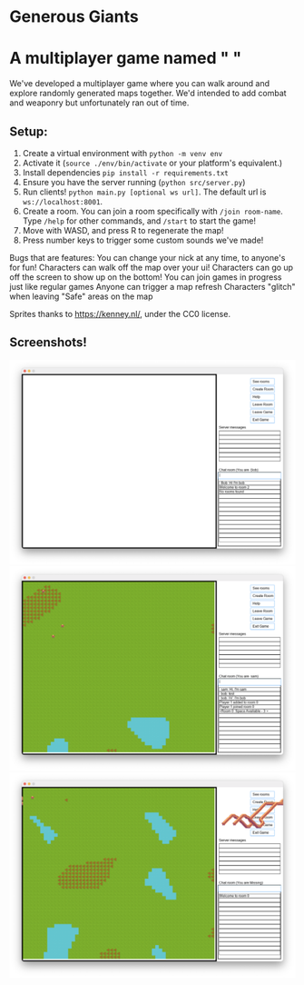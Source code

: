 # Generous Giants

# A multiplayer game named " "

We've developed a multiplayer game where you can walk around and explore randomly generated maps together. We'd intended to add combat and weaponry but unfortunately ran out of time.

## Setup:
1. Create a virtual environment with `python -m venv env`
2. Activate it (`source ./env/bin/activate` or your platform's equivalent.)
3. Install dependencies `pip install -r requirements.txt`
4. Ensure you have the server running (`python src/server.py`)
5. Run clients! `python main.py [optional ws url]`. The default url is `ws://localhost:8001`.
6. Create a room. You can join a room specifically with `/join room-name`. Type `/help` for other commands, and `/start` to start the game!
7. Move with WASD, and press R to regenerate the map!
8. Press number keys to trigger some custom sounds we've made!

Bugs that are features:
You can change your nick at any time, to anyone's for fun!
Characters can walk off the map over your ui!
Characters can go up off the screen to show up on the bottom!
You can join games in progress just like regular games
Anyone can trigger a map refresh
Characters "glitch" when leaving "Safe" areas on the map


Sprites thanks to https://kenney.nl/, under the CC0 license.

## Screenshots!

![Where you start](/screenshots/rooms.png "The starting interface")
![Playing together](/screenshots/say-hi.png "A map, and a friend")
![Around the UI we go](/screenshots/bugs.png)
